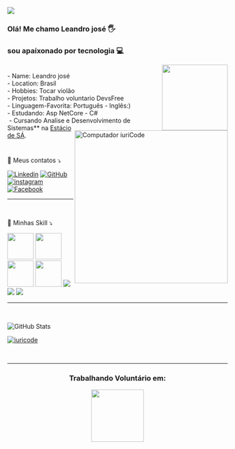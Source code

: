 
![](https://komarev.com/ghpvc/?username=leandrodev1989&color=006bed)

### Olá!  Me chamo Leandro josé 🖐️ 
### sou apaixonado por tecnologia 💻
<img src="https://user-images.githubusercontent.com/83560879/163662198-4946f7ba-87d3-4e6d-88a4-d56bec462887.png" min-whidth="400px" max-width="150" width="150" align="right">
<img src="https://raw.githubusercontent.com/MicaelliMedeiros/micaellimedeiros/master/image/computer-illustration.png" min-width="500px" max-width="200px" width="350px" align="right" alt="Computador iuriCode">
<br>
- Name: Leandro josé
<br>
- Location: Brasil 
<br>
- Hobbies: Tocar violão
<br>
- Projetos: Trabalho voluntario DevsFree
<br>
- Linguagem-Favorita: Português - Inglês:)
<br>
   - Estudando: Asp NetCore - C#
<br>&nbsp;- Cursando Analise e Desenvolvimento de Sistemas** na <a href="https://portal.estacio.br/unidades/centro-universit%C3%A1rio-est%C3%A1cio-do-recife/">Estácio de SÁ</a>.
<br>
<br>

###

<p align="left">
  💌 Meus contatos ⤵️
</p>

[![Linkedin](https://img.shields.io/badge/LinkedIn-0077B5?style=for-the-badge&logo=linkedin&logoColor=white)](https://www.linkedin.com/in/leandro-jos%C3%A9-da-silva-b81474203/)
[![GitHub](https://img.shields.io/badge/GitHub-100000?style=for-the-badge&logo=github&logoColor=whit)](https://github.com/leandrodev1989)
[![instagram](https://img.shields.io/badge/Instagram-E4405F?style=for-the-badge&logo=instagram&logoColor=white)](https://www.instagram.com/leandrojose.jose/)
[![Facebook](https://img.shields.io/badge/Facebook-1877F2?style=for-the-badge&logo=facebook&logoColor=white)](https://www.facebook.com/profile.php?id=100012038952460)

-----
<br>

🚀 Minhas Skill ⤵️

<img src="https://cdn.jsdelivr.net/gh/devicons/devicon/icons/csharp/csharp-original.svg" min-width="100px" max-width="100px" width="60px" align="none"/>
<img src="https://cdn.jsdelivr.net/gh/devicons/devicon/icons/dotnetcore/dotnetcore-original.svg"min-width="100px" max-width="100px" width="60px" align="none" />
<img src="https://cdn.jsdelivr.net/gh/devicons/devicon/icons/css3/css3-original-wordmark.svg"min-width="100px" max-width="100px" width="60px" align="none" />
<img src="https://cdn.jsdelivr.net/gh/devicons/devicon/icons/microsoftsqlserver/microsoftsqlserver-plain-wordmark.svg"min-width="100px" max-width="100px" width="60px" align="none" />
<img src="https://img.shields.io/badge/HTML-239120?style=for-the-badge&logo=html5&logoColor=white" />
<img src="https://img.shields.io/badge/Markdown-000000?style=for-the-badge&logo=markdown&logoColor=white" />
<img src="https://img.shields.io/badge/Microsoft-666666?style=for-the-badge&logo=microsoft&logoColor=white"/>

----
<br>

![GitHub Stats](https://github-readme-stats.vercel.app/api?username=leandrodev1989&show_icons=true&theme=dracula)

[![iuricode](https://github-readme-stats.vercel.app/api/top-langs/?username=leandrodev1989&hide=html&layout=compact=true&theme=dracula)](https://github.com/iuricode/)

<br>

----
<h3 align="center">Trabalhando  Voluntário em:</h3>

<p align="center">
  <a href="https://github.com/DevsFree">
    <img
      align="center"
      height="120em"
      src="https://github-readme-stats.vercel.app/api/pin/?username=DevsFree&repo=DevsFree&theme=tokyonight">
    </img>
  </a>
</p>


















